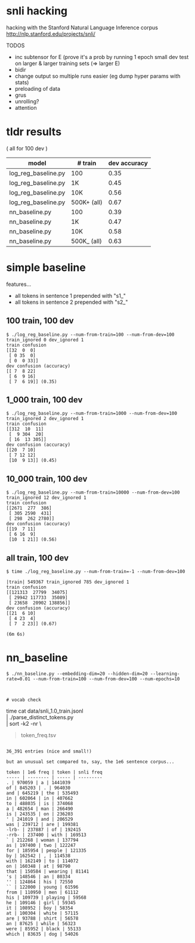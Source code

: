 # snli hacking

hacking with the Stanford Natural Language Inference corpus http://nlp.stanford.edu/projects/snli/

TODOS

* inc subtensor for E  (prove it's a prob by running 1 epoch small dev test on larger & larger training sets (=> larger E)
* bidir
* change output so multiple runs easier (eg dump hyper params with stats)
* preloading of data
* grus
* unrolling?
* attention


# tldr results

( all for 100 dev )

model | # train | dev accuracy
----- | ----- | --------
log_reg_baseline.py | 100 | 0.35
log_reg_baseline.py | 1K | 0.45
log_reg_baseline.py | 10K | 0.56
log_reg_baseline.py | 500K+ (all) | 0.67
nn_baseline.py | 100 | 0.39
nn_baseline.py | 1K | 0.47
nn_baseline.py | 10K | 0.58
nn_baseline.py | 500K_ (all) | 0.63

# simple baseline

features...

* all tokens in sentence 1 prepended with "s1_"
* all tokens in sentence 2 prepended with "s2_"

## 100 train, 100 dev

```
$ ./log_reg_baseline.py --num-from-train=100 --num-from-dev=100
train_ignored 0 dev_ignored 1
train confusion
[[32  0  0]
 [ 0 35  0]
 [ 0  0 33]]
dev confusion (accuracy)
[[ 7  8 22]
 [ 6  9 16]
 [ 7  6 19]] (0.35)
```

## 1_000 train, 100 dev

```
$ ./log_reg_baseline.py --num-from-train=1000 --num-from-dev=100
train_ignored 2 dev_ignored 1
train confusion
[[312  10  11]
 [  9 304  20]
 [ 16  13 305]]
dev confusion (accuracy)
[[20  7 10]
 [ 7 12 12]
 [10  9 13]] (0.45)
```

## 10_000 train, 100 dev

```
$ ./log_reg_baseline.py --num-from-train=10000 --num-from-dev=100
train_ignored 12 dev_ignored 1
train confusion
[[2671  277  386]
 [ 305 2590  431]
 [ 298  262 2780]]
dev confusion (accuracy)
[[19  7 11]
 [ 6 16  9]
 [10  1 21]] (0.56)
```

## all train, 100 dev

```
$ time ./log_reg_baseline.py --num-from-train=-1 --num-from-dev=100

|train| 549367 train_ignored 785 dev_ignored 1
train confusion
[[121313  27799  34075]
 [ 29942 117733  35089]
 [ 23658  20902 138856]]
dev confusion (accuracy)
[[21  6 10]
 [ 4 23  4]
 [ 7  2 23]] (0.67)

(6m 6s)
```

# nn_baseline

```
$ ./nn_baseline.py --embedding-dim=20 --hidden-dim=20 --learning-rate=0.01 --num-from-train=100 --num-from-dev=100 --num-epochs=10



# vocab check

```
time cat data/snli_1.0_train.jsonl \
 | ./parse_distinct_tokens.py \
 | sort -k2 -nr \
 > token_freq.tsv
```

36_391 entries (nice and small!)

but an unusual set compared to, say, the 1e6 sentence corpus...

token | 1e6 freq | token | snli freq
----- | -------- | ----- | ---------
. | 970059 | a | 1441039
of | 845203 | . | 964030
and | 645219 | the | 535493
in | 602064 | in | 407662
to | 488035 | is | 374068
a | 482654 | man | 266490
is | 243535 | on | 236203
' | 241019 | and | 206529
was | 239712 | are | 199381
-lrb- | 237887 | of | 192415
-rrb- | 237400 | with | 169513
` | 212268 | woman | 137794
as | 197400 | two | 122247
for | 185954 | people | 121335
by | 162542 | , | 114538
with | 162149 | to | 114072
on | 160348 | at | 98790
that | 150584 | wearing | 81141
's | 148546 | an | 80334
'' | 124864 | his | 72550
`` | 122000 | young | 61596
from | 110950 | men | 61112
his | 109739 | playing | 59568
he | 109146 | girl | 59345
it | 108952 | boy | 58354
at | 100304 | white | 57115
are | 93788 | shirt | 56578
an | 87625 | while | 56323
were | 85952 | black | 55133
which | 83635 | dog | 54026
